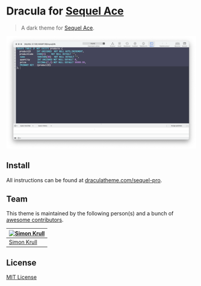 # Dracula for [Sequel Ace](https://sequel-ace.com)

> A dark theme for [Sequel Ace](https://sequel-ace.com).

![Screenshot](./screenshot.png)

## Install

All instructions can be found at [draculatheme.com/sequel-pro](https://draculatheme.com/sequel-ace).

## Team

This theme is maintained by the following person(s) and a bunch of [awesome contributors](https://github.com/dracula/sequel-ace/graphs/contributors).

[![Simon Krull](https://avatars1.githubusercontent.com/u/149201?v=3&s=70)](https://github.com/crydotsnake) |
--- |
[Simon Krull](https://github.com/crydotsnake) |

## License

[MIT License](./LICENSE)
